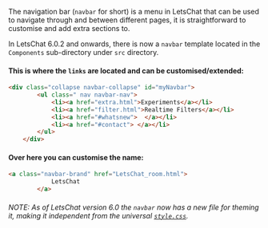 The navigation bar (<code>navbar</code> for short) is a menu in LetsChat that can be used to navigate through and between different pages, it is straightforward to customise and add extra sections to.

In LetsChat 6.0.2 and onwards, there is now a <code>navbar</code> template located in the <code>Components</code> sub-directory under <code>src</code> directory.

#### This is where the <code>links</code> are located and can be customised/extended:

```HTML
<div class="collapse navbar-collapse" id="myNavbar">
		<ul class=" nav navbar-nav">
			<li><a href="extra.html">Experiments</a></li>
			<li><a href="filter.html">Realtime Filters</a></li>
			<li><a href="#whatsnew">  </a></li>
			<li><a href="#contact"> </a></li>
		</ul>
	</div>
```

#### Over here you can customise the name:

```HTML
<a class="navbar-brand" href="LetsChat_room.html">
			LetsChat
		</a>
```

###### NOTE: As of LetsChat version 6.0 the <code>navbar</code> now has a new file for theming it, making it independent from the universal <code><a href="https://github.com/Project-LetsChat/LetsChat/wiki/style.css/">style.css</a></code>.